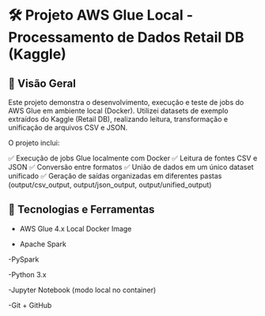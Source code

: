 # 🛠️ Projeto AWS Glue Local - Processamento de Dados Retail DB (Kaggle)
## 📍 Visão Geral
Este projeto demonstra o desenvolvimento, execução e teste de jobs do AWS Glue em ambiente local (Docker).
Utilizei datasets de exemplo extraídos do Kaggle (Retail DB), realizando leitura, transformação e unificação de arquivos CSV e JSON.

O projeto inclui:

✅ Execução de jobs Glue localmente com Docker
✅ Leitura de fontes CSV e JSON
✅ Conversão entre formatos
✅ União de dados em um único dataset unificado
✅ Geração de saídas organizadas em diferentes pastas (output/csv_output, output/json_output, output/unified_output)

## 🚀 Tecnologias e Ferramentas
- AWS Glue 4.x Local Docker Image
  
- Apache Spark

-PySpark

-Python 3.x

-Jupyter Notebook (modo local no container)

-Git + GitHub

